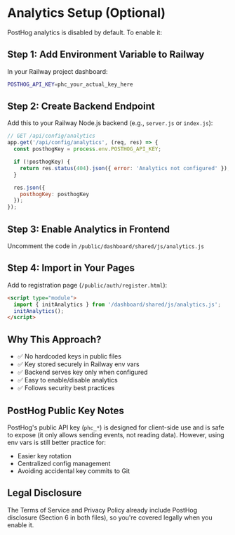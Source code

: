 # Analytics Setup (Optional)

PostHog analytics is disabled by default. To enable it:

## Step 1: Add Environment Variable to Railway

In your Railway project dashboard:

```bash
POSTHOG_API_KEY=phc_your_actual_key_here
```

## Step 2: Create Backend Endpoint

Add this to your Railway Node.js backend (e.g., `server.js` or `index.js`):

```javascript
// GET /api/config/analytics
app.get('/api/config/analytics', (req, res) => {
  const posthogKey = process.env.POSTHOG_API_KEY;

  if (!posthogKey) {
    return res.status(404).json({ error: 'Analytics not configured' });
  }

  res.json({
    posthogKey: posthogKey
  });
});
```

## Step 3: Enable Analytics in Frontend

Uncomment the code in `/public/dashboard/shared/js/analytics.js`

## Step 4: Import in Your Pages

Add to registration page (`/public/auth/register.html`):

```html
<script type="module">
  import { initAnalytics } from '/dashboard/shared/js/analytics.js';
  initAnalytics();
</script>
```

## Why This Approach?

- ✅ No hardcoded keys in public files
- ✅ Key stored securely in Railway env vars
- ✅ Backend serves key only when configured
- ✅ Easy to enable/disable analytics
- ✅ Follows security best practices

## PostHog Public Key Notes

PostHog's public API key (`phc_*`) is designed for client-side use and is safe to expose (it only allows sending events, not reading data). However, using env vars is still better practice for:
- Easier key rotation
- Centralized config management
- Avoiding accidental key commits to Git

## Legal Disclosure

The Terms of Service and Privacy Policy already include PostHog disclosure (Section 6 in both files), so you're covered legally when you enable it.
